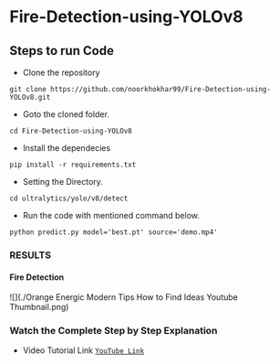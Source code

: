 # Fire-Detection-using-YOLOv8


## Steps to run Code

- Clone the repository
```
git clone https://github.com/noorkhokhar99/Fire-Detection-using-YOLOv8.git
```
- Goto the cloned folder.
```
cd Fire-Detection-using-YOLOv8
```
- Install the dependecies
```
pip install -r requirements.txt

```

- Setting the Directory.
```
cd ultralytics/yolo/v8/detect
```

- Run the code with mentioned command below.
```
python predict.py model='best.pt' source='demo.mp4'

```


### RESULTS

#### Fire Detection 
![](./Orange Energic Modern Tips How to Find Ideas Youtube Thumbnail.png)



### Watch the Complete Step by Step Explanation

- Video Tutorial Link  [`YouTube Link`](https://www.youtube.com/@Pyresearch/videos)

